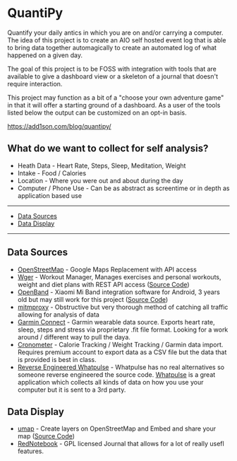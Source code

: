 # QuantiPy

Quantify your daily antics in which you are on and/or carrying a computer. The idea of this project is to create an AIO self hosted event log that is able to bring data together automagically to create an automated log of what happened on a given day. 

The goal of this project is to be FOSS with integration with tools that are available to give a dashboard view or a skeleton of a journal that doesn't require interaction.

This project may function as a bit of a "choose your own adventure game" in that it will offer a starting ground of a dashboard. As a user of the tools listed below the output can be customized on an opt-in basis.

https://add1son.com/blog/quantipy/

## What do we want to collect for self analysis?
* Heath Data - Heart Rate, Steps, Sleep, Meditation, Weight
* Intake - Food / Calories
* Location - Where you were out and about during the day 
* Computer / Phone Use - Can be as abstract as screentime or in depth as application based use 

--------------------
  - [Data Sources](#datasources)
  - [Data Display](#datadisplay)
-----------------------------------------------------------------------------

## Data Sources
 * [OpenStreetMap](https://www.openstreetmap.org) - Google Maps Replacement with API access
 * [Wger](https://wger.de/en/dashboard) - Workout Manager, Manages exercises and personal workouts, weight and diet plans with REST API access ([Source Code](https://github.com/wger-project/wger))
 * [OpenBand](https://github.com/UgoRaffaele/xiaomi-miband-android) - Xiaomi Mi Band integration software for Android, 3 years old but may still work for this project ([Source Code](https://github.com/UgoRaffaele/xiaomi-miband-android))
 * [mitmproxy](https://blog.heckel.xyz/2013/07/01/how-to-use-mitmproxy-to-read-and-modify-https-traffic-of-your-phone/) - Obstructive but very thorough method of catching all traffic allowing for analysis of data
 * [Garmin Connect](https://connect.garmin.com/) - Garmin wearable data source. Exports heart rate, sleep, steps and stress via proprietary .fit file format. Looking for a work around / different way to pull the daya.
 * [Cronometer](https://cronometer.com) - Calorie Tracking / Weight Tracking / Garmin data import. Requires premium account to export data as a CSV file but the data that is provided is best in class. 
 * [Reverse Engineered Whatpulse](https://github.com/sim642/whatpulse) - Whatpulse has no real alternatives so someone reverse engineered the source code. [Whatpulse](https://whatpulse.org) is a great application which collects all kinds of data on how you use your computer but it is sent to a 3rd party.
## Data Display
 * [umap](https://umap.openstreetmap.fr/en/) - Create layers on OpenStreetMap and Embed and share your map ([Source Code](https://github.com/umap-project/umap))
 * [RedNotebook](https://rednotebook.sourceforge.io/) - GPL licensed Journal that allows for a lot of really usefl features. 

